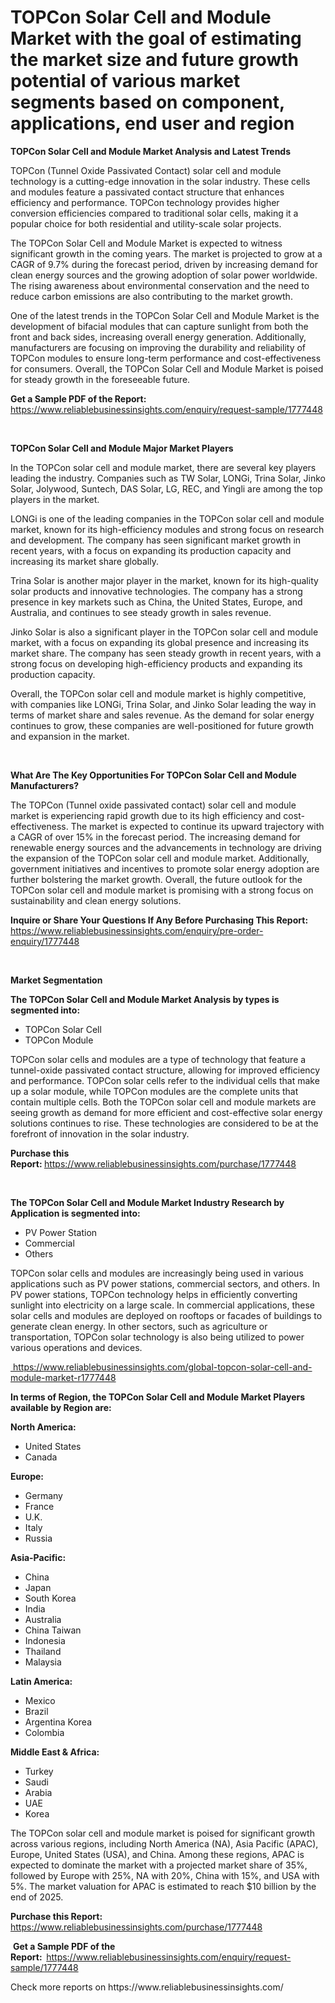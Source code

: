 <p><h1>TOPCon Solar Cell and Module Market with the goal of estimating the market size and future growth potential of various market segments based on component, applications, end user and region</h1></p><p><strong>TOPCon Solar Cell and Module Market Analysis and Latest Trends</strong></p>
<p><p>TOPCon (Tunnel Oxide Passivated Contact) solar cell and module technology is a cutting-edge innovation in the solar industry. These cells and modules feature a passivated contact structure that enhances efficiency and performance. TOPCon technology provides higher conversion efficiencies compared to traditional solar cells, making it a popular choice for both residential and utility-scale solar projects.</p><p>The TOPCon Solar Cell and Module Market is expected to witness significant growth in the coming years. The market is projected to grow at a CAGR of 9.7% during the forecast period, driven by increasing demand for clean energy sources and the growing adoption of solar power worldwide. The rising awareness about environmental conservation and the need to reduce carbon emissions are also contributing to the market growth.</p><p>One of the latest trends in the TOPCon Solar Cell and Module Market is the development of bifacial modules that can capture sunlight from both the front and back sides, increasing overall energy generation. Additionally, manufacturers are focusing on improving the durability and reliability of TOPCon modules to ensure long-term performance and cost-effectiveness for consumers. Overall, the TOPCon Solar Cell and Module Market is poised for steady growth in the foreseeable future.</p></p>
<p><strong>Get a Sample PDF of the Report:&nbsp;</strong> <a href="https://www.reliablebusinessinsights.com/enquiry/request-sample/1777448">https://www.reliablebusinessinsights.com/enquiry/request-sample/1777448</a></p>
<p>&nbsp;</p>
<p><strong>TOPCon Solar Cell and Module Major Market Players</strong></p>
<p><p>In the TOPCon solar cell and module market, there are several key players leading the industry. Companies such as TW Solar, LONGi, Trina Solar, Jinko Solar, Jolywood, Suntech, DAS Solar, LG, REC, and Yingli are among the top players in the market.</p><p>LONGi is one of the leading companies in the TOPCon solar cell and module market, known for its high-efficiency modules and strong focus on research and development. The company has seen significant market growth in recent years, with a focus on expanding its production capacity and increasing its market share globally.</p><p>Trina Solar is another major player in the market, known for its high-quality solar products and innovative technologies. The company has a strong presence in key markets such as China, the United States, Europe, and Australia, and continues to see steady growth in sales revenue.</p><p>Jinko Solar is also a significant player in the TOPCon solar cell and module market, with a focus on expanding its global presence and increasing its market share. The company has seen steady growth in recent years, with a strong focus on developing high-efficiency products and expanding its production capacity.</p><p>Overall, the TOPCon solar cell and module market is highly competitive, with companies like LONGi, Trina Solar, and Jinko Solar leading the way in terms of market share and sales revenue. As the demand for solar energy continues to grow, these companies are well-positioned for future growth and expansion in the market.</p></p>
<p>&nbsp;</p>
<p><strong>What Are The Key Opportunities For TOPCon Solar Cell and Module Manufacturers?</strong></p>
<p><p>The TOPCon (Tunnel oxide passivated contact) solar cell and module market is experiencing rapid growth due to its high efficiency and cost-effectiveness. The market is expected to continue its upward trajectory with a CAGR of over 15% in the forecast period. The increasing demand for renewable energy sources and the advancements in technology are driving the expansion of the TOPCon solar cell and module market. Additionally, government initiatives and incentives to promote solar energy adoption are further bolstering the market growth. Overall, the future outlook for the TOPCon solar cell and module market is promising with a strong focus on sustainability and clean energy solutions.</p></p>
<p><strong>Inquire or Share Your Questions If Any Before Purchasing This Report:</strong> <a href="https://www.reliablebusinessinsights.com/enquiry/pre-order-enquiry/1777448">https://www.reliablebusinessinsights.com/enquiry/pre-order-enquiry/1777448</a></p>
<p>&nbsp;</p>
<p><strong>Market Segmentation</strong></p>
<p><strong>The TOPCon Solar Cell and Module Market Analysis by types is segmented into:</strong></p>
<p><ul><li>TOPCon Solar Cell</li><li>TOPCon Module</li></ul></p>
<p><p>TOPCon solar cells and modules are a type of technology that feature a tunnel-oxide passivated contact structure, allowing for improved efficiency and performance. TOPCon solar cells refer to the individual cells that make up a solar module, while TOPCon modules are the complete units that contain multiple cells. Both the TOPCon solar cell and module markets are seeing growth as demand for more efficient and cost-effective solar energy solutions continues to rise. These technologies are considered to be at the forefront of innovation in the solar industry.</p></p>
<p><strong>Purchase this Report:&nbsp;</strong><a href="https://www.reliablebusinessinsights.com/purchase/1777448">https://www.reliablebusinessinsights.com/purchase/1777448</a></p>
<p>&nbsp;</p>
<p><strong>The TOPCon Solar Cell and Module Market Industry Research by Application is segmented into:</strong></p>
<p><ul><li>PV Power Station</li><li>Commercial</li><li>Others</li></ul></p>
<p><p>TOPCon solar cells and modules are increasingly being used in various applications such as PV power stations, commercial sectors, and others. In PV power stations, TOPCon technology helps in efficiently converting sunlight into electricity on a large scale. In commercial applications, these solar cells and modules are deployed on rooftops or facades of buildings to generate clean energy. In other sectors, such as agriculture or transportation, TOPCon solar technology is also being utilized to power various operations and devices.</p></p>
<p><a href="https://www.reliablebusinessinsights.com/global-topcon-solar-cell-and-module-market-r1777448">&nbsp;https://www.reliablebusinessinsights.com/global-topcon-solar-cell-and-module-market-r1777448</a></p>
<p><strong>In terms of Region, the TOPCon Solar Cell and Module Market Players available by Region are:</strong></p>
<p>
    <p> <strong> North America: </strong>
        <ul>
            <li>United States</li>
            <li>Canada</li>
        </ul>
        </p> 
    <p> <strong> Europe: </strong>
        <ul>
            <li>Germany</li>
            <li>France</li>
            <li>U.K.</li>
            <li>Italy</li>
            <li>Russia</li>
        </ul>
        </p> 
    <p> <strong> Asia-Pacific: </strong>
        <ul>
            <li>China</li>
            <li>Japan</li>
            <li>South Korea</li>
            <li>India</li>
            <li>Australia</li>
            <li>China Taiwan</li>
            <li>Indonesia</li>
            <li>Thailand</li>
            <li>Malaysia</li>
        </ul>
        </p> 
    <p> <strong> Latin America: </strong>
        <ul>
            <li>Mexico</li>
            <li>Brazil</li>
            <li>Argentina Korea</li>
            <li>Colombia</li>
        </ul>
        </p> 
    <p> <strong> Middle East & Africa: </strong>
        <ul>
            <li>Turkey</li>
            <li>Saudi</li>
            <li>Arabia</li>
            <li>UAE</li>
            <li>Korea</li>
        </ul>
    </p>
    </p>
<p><p>The TOPCon solar cell and module market is poised for significant growth across various regions, including North America (NA), Asia Pacific (APAC), Europe, United States (USA), and China. Among these regions, APAC is expected to dominate the market with a projected market share of 35%, followed by Europe with 25%, NA with 20%, China with 15%, and USA with 5%. The market valuation for APAC is estimated to reach $10 billion by the end of 2025.</p></p>
<p><strong>Purchase this Report: </strong><a href="https://www.reliablebusinessinsights.com/purchase/1777448">https://www.reliablebusinessinsights.com/purchase/1777448</a></p>
<p>&nbsp;<strong>Get a Sample PDF of the Report:&nbsp;&nbsp;</strong><a href="https://www.reliablebusinessinsights.com/enquiry/request-sample/1777448">https://www.reliablebusinessinsights.com/enquiry/request-sample/1777448</a></p>
<p><strong></strong></p>
<p>Check more reports on https://www.reliablebusinessinsights.com/</p>